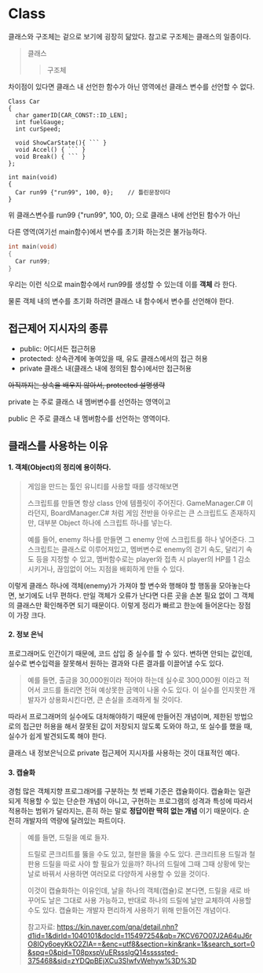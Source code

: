 # Class

클래스와 구조체는 겉으로 보기에 굉장히 닮았다. 참고로 구조체는 클래스의 일종이다.
>클래스
>>구조체

차이점이 있다면 클래스 내 선언한 함수가 아닌 영역에선 클래스 변수를 선언할 수 없다.
```
Class Car
{
  char gamerID[CAR_CONST::ID_LEN];
  int fuelGauge;
  int curSpeed;

  void ShowCarState(){ ``` }
  void Accel() { ``` }
  void Break() { ``` }
};

int main(void)
{
  Car run99 {"run99", 100, 0};    // 틀린문장이다
}
```

위 클래스변수를 run99 {"run99", 100, 0}; 으로 클래스 내에 선언된 함수가 아닌


다른 영역(여기선 main함수)에서 변수를 초기화 하는것은 불가능하다.

```c++
int main(void)
{
  Car run99;
}
```

우리는 이런 식으로 main함수에서 run99를 생성할 수 있는데 이를 **객체** 라 한다.

물론 객체 내의 변수를 초기화 하려면 클래스 내 함수에서 변수를 선언해야 한다.

## 접근제어 지시자의 종류
- public: 어디서든 접근허용
- protected: 상속관계에 놓여있을 때, 유도 클래스에서의 접근 허용
- private 클래스 내(클래스 내에 정의된 함수)에서만 접근허용

~~아직까지는 상속을 배우지 않아서, protected 설명생략~~

private 는 주로 클래스 내 멤버변수를 선언하는 영역이고

public 은 주로 클래스 내 멤버함수를 선언하는 영역이다.

## 클래스를 사용하는 이유

#### 1. 객체(Object)의 정리에 용이하다.

>게임을 만드는 툴인 유니티를 사용할 때를 생각해보면
>
> 스크립트를 만들면 항상 class 안에 템플릿이 주어진다. GameManager.C# 이라던지, BoardManager.C# 처럼 게임 전반을 아우르는 큰 스크립트도 존재하지만, 대부분 Object
하나에 스크립트 하나를 넣는다.
>
>예를 들어, enemy 하나를 만들면 그 enemy 안에 스크립트를 하나 넣어준다. 그 스크립트는 클래스로 이루어져있고, 멤버변수로 enemy의 걷기 속도, 달리기 속도 등을 지정할 수 있고,
멤버함수로는 player와 접촉 시 player의 HP를 1 감소시키거나, 끊임없이 어느 지점을 배회하게 만들 수 있다.

이렇게 클래스 하나에 객체(enemy)가 가져야 할 변수와 행해야 할 행동을 모아놓는다면, 보기에도 너무 편하다. 만일 객체가 오류가 난다면 다른 곳을 손본 필요 없이 그 객체의 클래스만 확인해주면 되기 때문이다. 이렇게 정리가 빠르고 한눈에 들어온다는 장점이 가장 크다.

#### 2. 정보 은닉
 프로그래머도 인간이기 때문에, 코드 삽입 중 실수를 할 수 있다. 변하면 안되는 값인데, 실수로 변수입력을 잘못해서 원하는 결과와 다른 결과를 이끌어낼 수도 있다.
 >예를 들면, 출금을 30,000원이라 적어야 하는데 실수로 300,000원 이라고 적어서 코드를 돌리면 전혀 예상못한 금액이 나올 수도 있다. 이 실수를 인지못한 개발자가 상용화시킨다면, 큰 손실을 초래하게 될 것이다.

 따라서 프로그래머의 실수에도 대처해야하기 때문에 만들어진 개념이며, 제한된 방법으로의 접근만 허용을 해서 잘못된 값이 저장되지 않도록 도와야 하고, 또 실수를 했을 때, 실수가 쉽게 발견되도록 해야 한다.

클래스 내 정보은닉으로 private 접근제어 지시자를 사용하는 것이 대표적인 예다.

#### 3. 캡슐화
경험 많은 객체지향 프로그래머를 구분하는 첫 번째 기준은 캡슐화이다. 캡슐화는 일관되게 적용할 수 있는 단순한 개념이 아니고, 구현하는 프로그램의 성격과 특성에 따라서 적용하는 범위가 달라지는, 흔히 하는 말로 **정답이란 딱히 없는 개념** 이기 때문이다. 순전히 개발자의 역량에 달려있는 파트이다.

>예를 들면, 드릴을 예로 들자.
>
>드릴로 콘크리트를 뚫을 수도 있고, 철판을 뚫을 수도 있다. 콘크리트용 드릴과 철판용 드릴을 따로 사야 할 필요가 있을까? 하나의 드릴에 그때 그때 상황에 맞는 날로 바꿔서 사용하면 여러모로 다양하게 사용할 수 있을 것이다.
>
>이것이 캡슐화하는 이유인데, 날을 하나의 객체(캡슐)로 본다면, 드릴을 새로 바꾸어도 날은 그대로 사용 가능하고, 반대로 하나의 드릴에 날만 교체하여 사용할 수도 있다. 캡슐화는 개발자 편리하게 사용하기 위해 만들어진 개념이다.
>
>참고자료: https://kin.naver.com/qna/detail.nhn?d1id=1&dirId=1040101&docId=115497254&qb=7KCV67O07J2A64uJ6rO8IOy6oeyKkO2ZlA==&enc=utf8&section=kin&rank=1&search_sort=0&spq=0&pid=T08pxspVuERssslgQ14sssssted-375468&sid=zYDQpBEjXCu3SIwfvWehyw%3D%3D
